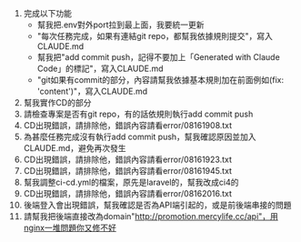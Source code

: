 1. 完成以下功能
    - 幫我把.env對外port拉到最上面，我要統一更新
    - "每次任務完成，如果有連結git repo，都幫我依據規則提交"，寫入CLAUDE.md
    - 幫我把"add commit push，記得不要加上「Generated with Claude Code」的標記"，寫入CLAUDE.md
    - "git如果有commit的部分，內容請幫我依據基本規則加在前面例如(fix: 'content')"，寫入CLAUDE.md
2. 幫我實作CD的部分
3. 請檢查專案是否有git repo，有的話依規則執行add commit push
4. CD出現錯誤，請排除他，錯誤內容請看error/08161908.txt
5. 為甚麼任務完成沒有執行add commit push，幫我確認原因並加入CLAUDE.md，避免再次發生
6. CD出現錯誤，請排除他，錯誤內容請看error/08161923.txt
7. CD出現錯誤，請排除他，錯誤內容請看error/08161945.txt
8. 幫我調整ci-cd.yml的檔案，原先是laravel的，幫我改成ci4的
9. CD出現錯誤，請排除他，錯誤內容請看error/08162016.txt
10. 後端登入會出現錯誤，幫我確認是否為API端引起的，或是前後端串接的問題
11. 請幫我把後端直接改為domain"http://promotion.mercylife.cc/api"，用nginx一堆問題你又修不好